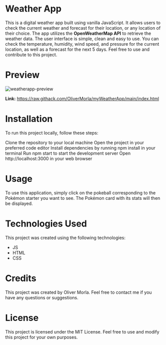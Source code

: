 # Weather App
This is a digital weather app built using vanilla JavaScript. It allows users to check the current weather and forecast for their location, or any location of their choice. The app utilizes the **OpenWeatherMap API** to retrieve the weather data. The user interface is simple, clean and easy to use. You can check the temperature, humidity, wind speed, and pressure for the current location, as well as a forecast for the next 5 days. Feel free to use and contribute to this project.

# Preview
![weatherapp-preview](https://user-images.githubusercontent.com/73266650/222912536-2dec39cb-d706-4243-89bf-7cabfc6b8789.gif)

**Link:** https://raw.githack.com/OliverMorla/myWeatherApp/main/index.html

# Installation
To run this project locally, follow these steps:

Clone the repository to your local machine
Open the project in your preferred code editor
Install dependencies by running npm install in your terminal
Run npm start to start the development server
Open http://localhost:3000 in your web browser

# Usage
To use this application, simply click on the pokeball corresponding to the Pokémon starter you want to see. The Pokémon card with its stats will then be displayed.

# Technologies Used
This project was created using the following technologies:

* JS
* HTML
* CSS

# Credits 
This project was created by Oliver Morla. Feel free to contact me if you have any questions or suggestions.

# License
This project is licensed under the MIT License. Feel free to use and modify this project for your own purposes.
